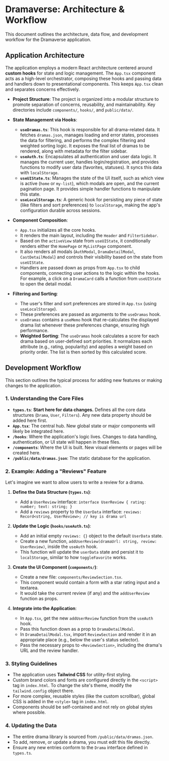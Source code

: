 # Dramaverse: Architecture & Workflow

This document outlines the architecture, data flow, and development workflow for the Dramaverse application.

## Application Architecture

The application employs a modern React architecture centered around **custom hooks** for state and logic management. The `App.tsx` component acts as a high-level orchestrator, composing these hooks and passing data and handlers down to presentational components. This keeps `App.tsx` clean and separates concerns effectively.

*   **Project Structure**: The project is organized into a modular structure to promote separation of concerns, reusability, and maintainability. Key directories include `components/`, `hooks/`, and `public/data/`.

*   **State Management via Hooks**:
    *   **`useDramas.ts`**: This hook is responsible for all drama-related data. It fetches `dramas.json`, manages loading and error states, processes the data for filtering, and performs the complex filtering and weighted sorting logic. It exposes the final list of dramas to be rendered, along with metadata for the filter sidebar.
    *   **`useAuth.ts`**: Encapsulates all authentication and user data logic. It manages the current user, handles login/registration, and provides functions to modify user data (favorites, statuses). It syncs this data with `localStorage`.
    *   **`useUIState.ts`**: Manages the state of the UI itself, such as which view is active (`home` or `my-list`), which modals are open, and the current pagination page. It provides simple handler functions to manipulate this state.
    *   **`useLocalStorage.ts`**: A generic hook for persisting any piece of state (like filters and sort preferences) to `localStorage`, making the app's configuration durable across sessions.

*   **Component Composition**:
    *   `App.tsx` initializes all the core hooks.
    *   It renders the main layout, including the `Header` and `FilterSidebar`.
    *   Based on the `activeView` state from `useUIState`, it conditionally renders either the `HomePage` or `MyListPage` component.
    *   It also renders all modals (`AuthModal`, `DramaDetailModal`, `CastDetailModal`) and controls their visibility based on the state from `useUIState`.
    *   Handlers are passed down as props from `App.tsx` to child components, connecting user actions to the logic within the hooks. For example, a click on a `DramaCard` calls a function from `useUIState` to open the detail modal.

*   **Filtering and Sorting**:
    *   The user's filter and sort preferences are stored in `App.tsx` (using `useLocalStorage`).
    *   These preferences are passed as arguments to the `useDramas` hook.
    *   `useDramas` contains a `useMemo` hook that re-calculates the displayed drama list whenever these preferences change, ensuring high performance.
    *   **Weighted Sorting**: The `useDramas` hook calculates a score for each drama based on user-defined sort priorities. It normalizes each attribute (e.g., rating, popularity) and applies a weight based on priority order. The list is then sorted by this calculated score.

## Development Workflow

This section outlines the typical process for adding new features or making changes to the application.

### 1. Understanding the Core Files

-   **`types.ts`**: **Start here for data changes.** Defines all the core data structures (`Drama`, `User`, `Filters`). Any new data property should be added here first.
-   **`App.tsx`**: The central hub. New global state or major components will likely be integrated here.
-   **`/hooks`**: Where the application's logic lives. Changes to data handling, authentication, or UI state will happen in these files.
-   **`/components`**: Where the UI is built. New visual elements or pages will be created here.
-   **`/public/data/dramas.json`**: The static database for the application.

### 2. Example: Adding a "Reviews" Feature

Let's imagine we want to allow users to write a review for a drama.

1.  **Define the Data Structure (`types.ts`)**:
    -   Add a `UserReview` interface: `interface UserReview { rating: number; text: string; }`
    -   Add a `reviews` property to the `UserData` interface: `reviews: Record<string, UserReview>; // key is drama url`

2.  **Update the Logic (`hooks/useAuth.ts`)**:
    -   Add an initial empty `reviews: {}` object to the default `UserData` state.
    -   Create a new function, `addUserReview(dramaUrl: string, review: UserReview)`, inside the `useAuth` hook.
    -   This function will update the `userData` state and persist it to `localStorage`, similar to how `toggleFavorite` works.

3.  **Create the UI Component (`components/`)**:
    -   Create a new file: `components/ReviewSection.tsx`.
    -   This component would contain a form with a star rating input and a textarea.
    -   It would take the current review (if any) and the `addUserReview` function as props.

4.  **Integrate into the Application**:
    -   In `App.tsx`, get the new `addUserReview` function from the `useAuth` hook.
    -   Pass this function down as a prop to `DramaDetailModal`.
    -   In `DramaDetailModal.tsx`, import `ReviewSection` and render it in an appropriate place (e.g., below the user's status selector).
    -   Pass the necessary props to `<ReviewSection>`, including the drama's URL and the review handler.

### 3. Styling Guidelines

-   The application uses **Tailwind CSS** for utility-first styling.
-   Custom brand colors and fonts are configured directly in the `<script>` tag in `index.html`. To change the site's theme, modify the `tailwind.config` object there.
-   For more complex, reusable styles (like the custom scrollbar), global CSS is added in the `<style>` tag in `index.html`.
-   Components should be self-contained and not rely on global styles where possible.

### 4. Updating the Data

-   The entire drama library is sourced from `/public/data/dramas.json`.
-   To add, remove, or update a drama, you must edit this file directly.
-   Ensure any new entries conform to the `Drama` interface defined in `types.ts`.
